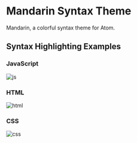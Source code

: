 Mandarin Syntax Theme
==========================

Mandarin, a colorful syntax theme for Atom.


Syntax Highlighting Examples
----------------------------

### JavaScript
![js](https://cloud.githubusercontent.com/assets/1631044/2688148/0ed45aee-c286-11e3-94c7-a7a1f2bcc339.png)



### HTML
![html](https://cloud.githubusercontent.com/assets/1631044/2688149/11b1fc1c-c286-11e3-83e3-57cc81a64a27.png)



### CSS
![css](https://cloud.githubusercontent.com/assets/1631044/2688150/14135eb0-c286-11e3-8f62-4988bb622c5c.png)
